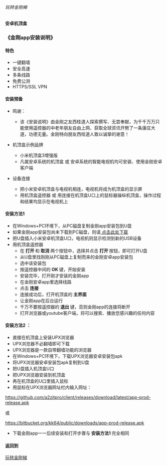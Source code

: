###### 玩转金刚梯
#### 安卓机顶盒
### 《金刚app安装说明》

#### 特色
- 一键翻墙
- 安全高速 
- 多条线路 
- 免费公测 
- HTTPS/SSL VPN

#### 安装预备
- 鸣谢：
  - 该《安装说明》由金刚之友西桂道人探索撰写、无尝奉献，为千千万万只能使用遥控器的中老年朋友自由上网、获取全球资讯开劈了一条康庄大道，功德无量。金刚特向朋友西桂道人致以诚挚的谢意！

- 机顶盒示例品牌
  - 小米机顶盒3增强版
  - 凡属安卓系统的机顶盒 或 安卓系统的智能电视机均可安装、使用金刚安卓客户端
- 设备连接
  - 把小米安卓机顶盒与电视机相连，电视机将成为机顶盒的显示屏
  - 用机顶盒遥控器 或 用连接在机顶盒U口上的鼠标器操纵机顶盒，操作过程和结果均显示在电视机上

#### <strong> 安装方法1 </strong>
- 在Windows+PC环境下，从PC磁盘复制金刚app安装包到U盘
- 如果金刚app安装包尚未下载到PC磁盘，则请[ 点击此处下载 ](https://github.com/a2zitpro/web/blob/master/LadderFree/Android/TVBox/KKLadderAPP/KKLadderAPPGet.md)
- 把U盘插入小米安卓机顶盒U口，电视机则显示检测到新的USB设备
- 用机顶盒遥控器
  - 在<strong> 打开 </strong>和<strong> 取消 </strong>两个按钮中，选择并点击<strong> 打开 </strong>按钮，即可打开U盘
  - 从U盘里找刚刚从PC磁盘上复制而来的金刚安卓app安装包
  - 选中该安装包
  - 按遥控器中间的<strong> OK </strong>键，开始安装
  - 安装完毕，打开刚才安装的金刚app
  - 在金刚安卓app里选择线路
  - 点击<strong> 连接 </strong>
  - 连接成功后，打开机顶盒的<strong> 主界面 </strong>
  - 让金刚app在后台运行
  - 千万不要按遥控器的<strong> 退出 </strong>键，否则金刚app的连接将断开
  - 打开浏览器或youtube客户端，将可以搜索、播放您感兴趣的任何内容

#### <strong> 安装方法2 </strong>：
- 直接在机顶盒上安装UPX浏览器
- UPX浏览器不必翻墙即可下载
- UPX浏览器是一款自带翻墙功能的浏览器
- 在Windows+PC环境下，下载UPX浏览器安卓安装包apk
- 将UPX浏览器安卓安装包apk复制到U盘
- 把U盘插入机顶盒U口
- 把UPX浏览器安装到机顶盒
- 再在机顶盒的U口里插入鼠标
- 用鼠标在UPX浏览器网址栏内输入网址：

https://github.com/a2zitpro/client/releases/download/latest/app-prod-release.apk

或

https://bitbucket.org/kk64/public/downloads/app-prod-release.apk
- 下载金刚app一一后续安装和打开步骤与<strong> 安装方法1 </strong>完全相同

#### 返回到
[玩转金刚梯](https://github.com/a2zitpro/web/blob/master/LadderFree/A.md)

